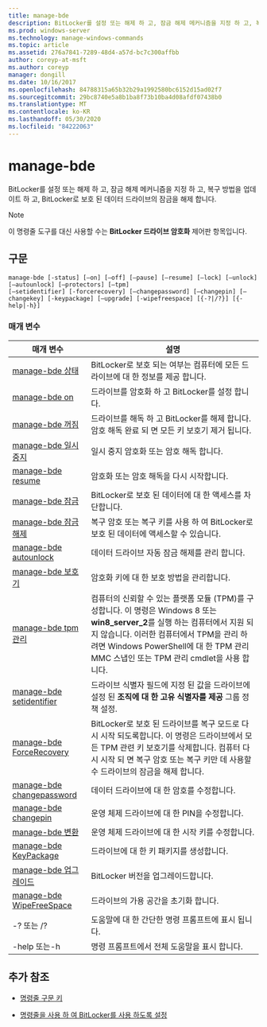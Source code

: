 ```yaml
---
title: manage-bde
description: BitLocker를 설정 또는 해제 하 고, 잠금 해제 메커니즘을 지정 하 고, 복구 방법을 업데이트 하 고, BitLocker로 보호 되는 데이터 드라이브의 잠금을 해제 하는 manage-bde 명령에 대 한 참조 항목입니다.
ms.prod: windows-server
ms.technology: manage-windows-commands
ms.topic: article
ms.assetid: 276a7841-7289-48d4-a57d-bc7c300affbb
author: coreyp-at-msft
ms.author: coreyp
manager: dongill
ms.date: 10/16/2017
ms.openlocfilehash: 84788315a65b32b29a1992580bc6152d15ad02f7
ms.sourcegitcommit: 29bc8740e5a8b1ba8f73b10ba4d08afdf07438b0
ms.translationtype: MT
ms.contentlocale: ko-KR
ms.lasthandoff: 05/30/2020
ms.locfileid: "84222063"
---
```

# <a name="manage-bde"></a>manage-bde

BitLocker를 설정 또는 해제 하 고, 잠금 해제 메커니즘을 지정 하 고, 복구 방법을 업데이트 하 고, BitLocker로 보호 된 데이터 드라이브의 잠금을 해제 합니다.

> [!NOTE]
> 이 명령줄 도구를 대신 사용할 수는 **BitLocker 드라이브 암호화** 제어판 항목입니다.

## <a name="syntax"></a>구문

```
manage-bde [-status] [–on] [–off] [–pause] [–resume] [–lock] [–unlock] [–autounlock] [–protectors] [–tpm]
[–setidentifier] [-forcerecovery] [–changepassword] [–changepin] [–changekey] [-keypackage] [–upgrade] [-wipefreespace] [{-?|/?}] [{-help|-h}]
```

### <a name="parameters"></a>매개 변수

| 매개 변수 | 설명 |
| --------- |------------ |
| [manage-bde 상태](manage-bde-status.md) | BitLocker로 보호 되는 여부는 컴퓨터에 모든 드라이브에 대 한 정보를 제공 합니다. |
| [manage-bde on](manage-bde-on.md) | 드라이브를 암호화 하 고 BitLocker를 설정 합니다. |
| [manage-bde 꺼짐](manage-bde-off.md) | 드라이브를 해독 하 고 BitLocker를 해제 합니다. 암호 해독 완료 되 면 모든 키 보호기 제거 됩니다. |
| [manage-bde 일시 중지](manage-bde-pause.md) | 일시 중지 암호화 또는 암호 해독 합니다. |
| [manage-bde resume](manage-bde-resume.md) | 암호화 또는 암호 해독을 다시 시작합니다. |
| [manage-bde 잠금](manage-bde-lock.md) | BitLocker로 보호 된 데이터에 대 한 액세스를 차단합니다. |
| [manage-bde 잠금 해제](manage-bde-unlock.md) | 복구 암호 또는 복구 키를 사용 하 여 BitLocker로 보호 된 데이터에 액세스할 수 있습니다. |
| [manage-bde autounlock](manage-bde-autounlock.md) | 데이터 드라이브 자동 잠금 해제를 관리 합니다. |
| [manage-bde 보호기](manage-bde-protectors.md) | 암호화 키에 대 한 보호 방법을 관리합니다. |
| [manage-bde tpm 관리](manage-bde-tpm.md) | 컴퓨터의 신뢰할 수 있는 플랫폼 모듈 (TPM)를 구성합니다. 이 명령은 Windows 8 또는 **win8_server_2**를 실행 하는 컴퓨터에서 지원 되지 않습니다. 이러한 컴퓨터에서 TPM을 관리 하려면 Windows PowerShell에 대 한 TPM 관리 MMC 스냅인 또는 TPM 관리 cmdlet을 사용 합니다. |
| [manage-bde setidentifier](manage-bde-setidentifier.md)   | 드라이브 식별자 필드에 지정 된 값을 드라이브에 설정 된 **조직에 대 한 고유 식별자를 제공** 그룹 정책 설정. |
| [manage-bde ForceRecovery](manage-bde-forcerecovery.md) | BitLocker로 보호 된 드라이브를 복구 모드로 다시 시작 되도록합니다. 이 명령은 드라이브에서 모든 TPM 관련 키 보호기를 삭제합니다. 컴퓨터 다시 시작 되 면 복구 암호 또는 복구 키만 데 사용할 수 드라이브의 잠금을 해제 합니다. |
| [manage-bde changepassword](manage-bde-changepassword.md) | 데이터 드라이브에 대 한 암호를 수정합니다. |
| [manage-bde changepin](manage-bde-changepin.md) | 운영 체제 드라이브에 대 한 PIN을 수정합니다. |
| [manage-bde 변환](manage-bde-changekey.md) | 운영 체제 드라이브에 대 한 시작 키를 수정합니다. |
| [manage-bde KeyPackage](manage-bde-keypackage.md) | 드라이브에 대 한 키 패키지를 생성합니다. |
| [manage-bde 업그레이드](manage-bde-upgrade.md) | BitLocker 버전을 업그레이드합니다. |
| [manage-bde WipeFreeSpace](manage-bde-wipefreespace.md) | 드라이브의 가용 공간을 초기화 합니다. |
| -? 또는 /? | 도움말에 대 한 간단한 명령 프롬프트에 표시 됩니다. |
| -help 또는-h | 명령 프롬프트에서 전체 도움말을 표시 합니다. |

## <a name="additional-references"></a>추가 참조

- [명령줄 구문 키](command-line-syntax-key.md)

- [명령줄을 사용 하 여 BitLocker를 사용 하도록 설정](https://technet.microsoft.com/library/dd894351(v=ws.10).aspx)
